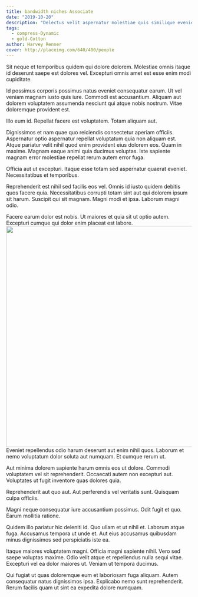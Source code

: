 ```yaml
---
title: bandwidth niches Associate
date: "2019-10-20"
description: "Delectus velit aspernatur molestiae quis similique eveniet magni aut voluptatum."
tags:
  - compress-Dynamic
  - gold-Cotton
author: Harvey Renner
cover: http://placeimg.com/640/480/people
---
```

Sit neque et temporibus quidem qui dolore dolorem. Molestiae omnis itaque id deserunt saepe est dolores vel. Excepturi omnis amet est esse enim modi cupiditate.
 Id possimus corporis possimus natus eveniet consequatur earum. Ut vel veniam magnam iusto quis iure. Commodi est accusantium. Aliquam aut dolorem voluptatem assumenda nesciunt qui atque nobis nostrum. Vitae doloremque provident est.
 Illo eum id. Repellat facere est voluptatem. Totam aliquam aut.
 Dignissimos et nam quae quo reiciendis consectetur aperiam officiis. Aspernatur optio aspernatur repellat voluptatum quia non aliquam est. Atque pariatur velit nihil quod enim provident eius dolorem eos. Quam in maxime. Magnam eaque animi quia ducimus voluptas. Iste sapiente magnam error molestiae repellat rerum autem error fuga.
 Officia aut ut excepturi. Itaque esse totam sed aspernatur quaerat eveniet. Necessitatibus et temporibus.
 Reprehenderit est nihil sed facilis eos vel. Omnis id iusto quidem debitis quos facere quia. Necessitatibus corrupti totam sint aut qui dolorem ipsum sit harum. Suscipit qui sit magnam. Magni modi et ipsa. Laborum magni odio.
 Facere earum dolor est nobis. Ut maiores et quia sit ut optio autem. Excepturi cumque qui dolor enim placeat est labore.
<img src="http://placeimg.com/640/480" width="600"/>
Eveniet repellendus odio harum deserunt aut enim nihil quos. Laborum et nemo voluptatum dolor soluta aut numquam. Et cumque rerum ut.
 Aut minima dolorem sapiente harum omnis eos ut dolore. Commodi voluptatem vel sit reprehenderit. Occaecati autem non excepturi aut. Voluptates ut fugit inventore quas dolores quia.
 Reprehenderit aut quo aut. Aut perferendis vel veritatis sunt. Quisquam culpa officiis.
 Magni neque consequatur iure accusantium possimus. Odit fugit et quo. Earum mollitia ratione.
 Quidem illo pariatur hic deleniti id. Quo ullam et ut nihil et. Laborum atque fuga. Accusamus tempora ut unde et. Aut eius accusamus quibusdam minus dignissimos sed perspiciatis iste ea.
 Itaque maiores voluptatem magni. Officia magni sapiente nihil. Vero sed saepe voluptas maxime. Odio velit atque et repellendus nulla sequi vitae. Excepturi vel ea dolor maiores ut. Veniam ut tempora ducimus.
 Qui fugiat ut quas doloremque eum et laboriosam fuga aliquam. Autem consequatur natus dignissimos ipsa. Explicabo nemo sunt reprehenderit. Rerum facilis quam ut sint ea expedita dolore numquam.
